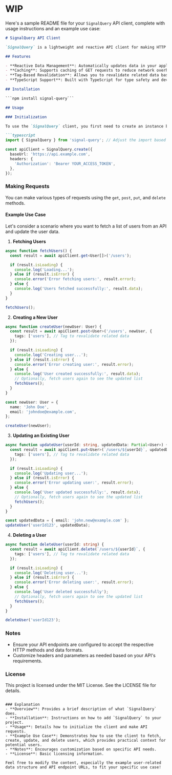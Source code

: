 # WIP

Here's a sample README file for your `SignalQuery` API client, complete with usage instructions and an example use case:

```markdown
# SignalQuery API Client

`SignalQuery` is a lightweight and reactive API client for making HTTP requests in TypeScript. It leverages the `Signal` class to provide a reactive programming model, allowing easy state management and reactivity in your applications.

## Features

- **Reactive Data Management**: Automatically updates data in your application when API responses change.
- **Caching**: Supports caching of GET requests to reduce network overhead.
- **Tag-Based Revalidation**: Allows you to revalidate related data based on tags.
- **TypeScript Support**: Built with TypeScript for type safety and developer experience.

## Installation

```npm install signal-query```

## Usage

### Initialization

To use the `SignalQuery` client, you first need to create an instance by providing the base URL of your API.

```typescript
import { SignalQuery } from 'signal-query'; // Adjust the import based on your file structure

const apiClient = SignalQuery.create({
  baseUrl: 'https://api.example.com',
  headers: {
    'Authorization': 'Bearer YOUR_ACCESS_TOKEN',
  },
});
```

### Making Requests

You can make various types of requests using the `get`, `post`, `put`, and `delete` methods.

#### Example Use Case

Let's consider a scenario where you want to fetch a list of users from an API and update the user data.

1. **Fetching Users**

```typescript
async function fetchUsers() {
  const result = await apiClient.get<User[]>('/users');

  if (result.isLoading) {
    console.log('Loading...');
  } else if (result.isError) {
    console.error('Error fetching users:', result.error);
  } else {
    console.log('Users fetched successfully:', result.data);
  }
}

fetchUsers();
```

2. **Creating a New User**

```typescript
async function createUser(newUser: User) {
  const result = await apiClient.post<User>('/users', newUser, {
    tags: ['users'], // Tag to revalidate related data
  });

  if (result.isLoading) {
    console.log('Creating user...');
  } else if (result.isError) {
    console.error('Error creating user:', result.error);
  } else {
    console.log('User created successfully:', result.data);
    // Optionally, fetch users again to see the updated list
    fetchUsers();
  }
}

const newUser: User = {
  name: 'John Doe',
  email: 'johndoe@example.com',
};

createUser(newUser);
```

3. **Updating an Existing User**

```typescript
async function updateUser(userId: string, updatedData: Partial<User>) {
  const result = await apiClient.put<User>(`/users/${userId}`, updatedData, {
    tags: ['users'], // Tag to revalidate related data
  });

  if (result.isLoading) {
    console.log('Updating user...');
  } else if (result.isError) {
    console.error('Error updating user:', result.error);
  } else {
    console.log('User updated successfully:', result.data);
    // Optionally, fetch users again to see the updated list
    fetchUsers();
  }
}

const updatedData = { email: 'john.new@example.com' };
updateUser('userId123', updatedData);
```

4. **Deleting a User**

```typescript
async function deleteUser(userId: string) {
  const result = await apiClient.delete(`/users/${userId}`, {
    tags: ['users'], // Tag to revalidate related data
  });

  if (result.isLoading) {
    console.log('Deleting user...');
  } else if (result.isError) {
    console.error('Error deleting user:', result.error);
  } else {
    console.log('User deleted successfully');
    // Optionally, fetch users again to see the updated list
    fetchUsers();
  }
}

deleteUser('userId123');
```

### Notes

- Ensure your API endpoints are configured to accept the respective HTTP methods and data formats.
- Customize headers and parameters as needed based on your API's requirements.

### License

This project is licensed under the MIT License. See the LICENSE file for details.

```

### Explanation
- **Overview**: Provides a brief description of what `SignalQuery` does.
- **Installation**: Instructions on how to add `SignalQuery` to your project.
- **Usage**: Details how to initialize the client and make API requests.
- **Example Use Case**: Demonstrates how to use the client to fetch, create, update, and delete users, which provides practical context for potential users.
- **Notes**: Encourages customization based on specific API needs.
- **License**: Basic licensing information.

Feel free to modify the content, especially the example user-related data structure and API endpoint URLs, to fit your specific use case!

